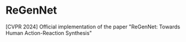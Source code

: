 # ReGenNet
[CVPR 2024] Official implementation of the paper "ReGenNet: Towards Human Action-Reaction Synthesis"
